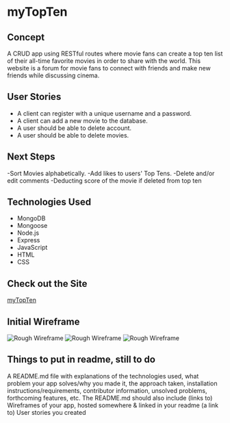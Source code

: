 # myTopTen

## Concept
A CRUD app using RESTful routes where movie fans can create a top ten list of their all-time favorite movies in order to share with the world. This website is a forum for movie fans to connect with friends and make new friends while discussing cinema.

## User Stories
- A client can register with a unique username and a password.
- A client can add a new movie to the database.
- A user should be able to delete account.
- A user should be able to delete movies.


## Next Steps
-Sort Movies alphabetically.
-Add likes to users' Top Tens.
-Delete and/or edit comments
-Deducting score of the movie if deleted from top ten

## Technologies Used
- MongoDB
- Mongoose
- Node.js
- Express
- JavaScript 
- HTML
- CSS

## Check out the Site
[myTopTen](https://mytopten.herokuapp.com/)

## Initial Wireframe
![Rough Wireframe](https://i.imgur.com/3XN2GXU.jpg)
![Rough Wireframe](https://i.imgur.com/VJeR7Zb.jpg)
![Rough Wireframe](https://i.imgur.com/s8BsTIz.jpg)

## Things to put in readme, still to do
A README.md file with explanations of the technologies used, what problem your app solves/why you made it, the approach taken, installation instructions/requirements, contributor information, unsolved problems, forthcoming features, etc. The README.md should also include
(links to) Wireframes of your app, hosted somewhere & linked in your readme
(a link to) User stories you created


